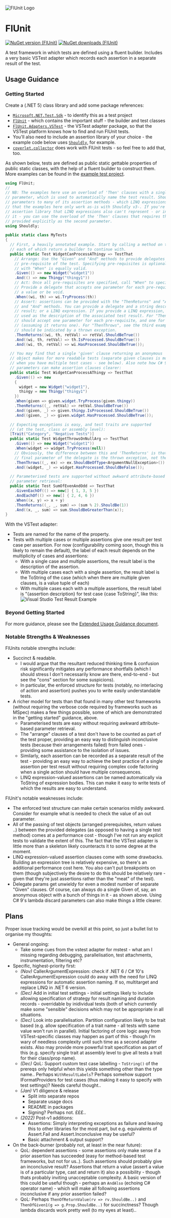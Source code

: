![FlUnit Logo](src/FlUnitIcon.png)

# FlUnit

[![NuGet version (FlUnit)](https://img.shields.io/nuget/v/FlUnit.svg?style=flat-square)](https://www.nuget.org/packages/FlUnit/) [![NuGet downloads (FlUnit)](https://img.shields.io/nuget/dt/FlUnit.svg?style=flat-square)](https://www.nuget.org/packages/FlUnit/)

A test framework in which tests are defined using a fluent builder. Includes a very basic VSTest adapter which records each assertion in a separate result of the test. 

## Usage Guidance

### Getting Started

Create a (.NET 5) class library and add some package references:
- [`Microsoft.NET.Test.Sdk`](https://www.nuget.org/packages/Microsoft.NET.Test.Sdk/) - to identify this as a test project
- [`FlUnit`](https://www.nuget.org/packages/FlUnit/) - which contains the important stuff - the builder and test classes
- [`FlUnit.Adapters.VSTest`](https://www.nuget.org/packages/FlUnit.Adapters.VSTest/) - the VSTest adapter package, so that the VSTest platform knows how to find and run FlUnit tests.
- You'll also need to include an assertion library of your choice - the example code below uses [`Shouldly`](https://www.nuget.org/packages/Shouldly/), for example.
- [`coverlet.collector`](https://www.nuget.org/packages/coverlet.collector/) does work with FlUnit tests - so feel free to add that, too.

As shown below, tests are defined as public static gettable properties of public static classes, with the help of a fluent builder to construct them. More examples can be found in the [example test project](./src/Example.TestProject/ExampleTests.cs).

```csharp
using FlUnit;
// 
// NB: The examples here use an overload of 'Then' clauses with a single LINQ expression-valued
// parameter, which is used to automatically name the test result. Shouldly v4 adds optional
// parameters to many of its assertion methods - which LINQ expressions can't represent - meaning
// that the examples here only work as-is with Shouldly v3-. If you're using v4+, or a different
// assertion library that LINQ expressions also can't represent - or indeed if you'd simply prefer
// it - you can use the overload of the 'Then' clauses that requires the test result label to be
// provided explicitly as the second parameter.
using Shouldly;

public static class MyTests
{
  // First, a heavily annotated example. Start by calling a method on the "TestThat" static class,
  // each of which return a builder to continue with.
  public static Test WidgetCanProcessAThingy => TestThat
    // Arrange: Use the "Given" and "And" methods to provide delegates for obtaining each
    // pre-requisite of the test. Specifying pre-requisites is optional. Starting your test
    // with "When" is equally valid.
    .Given(() => new Widget("widget1"))
    .And(() => new Thingy("thingy1"))
    // Act: Once all pre-requisites are specified, call "When" to specify the "Act" part of the test.
    // Provide a delegate that accepts one parameter for each pre-requisite. The delegate can return
    // a value or be void.
    .When((wi, th) => wi.TryProcess(th))
    // Assert: assertions can be provided with the "ThenReturns" and "And" methods, or the "ThenThrows"
    // and "And" methods. You can provide a delegate and a string description for the associated test
    // result; or a LINQ expression. If you provide a LINQ expression, its string representation will be
    // used as the description of the associated test result. For "ThenReturns", the expression/delegate
    // should accept one parameter for each pre-requisite, and one for the return value of the When clause
    // (assuming it returns one). For "ThenThrows", see the third example, below. Assertion failure
    // should be indicated by a thrown exception.
    .ThenReturns((wi, th, retVal) => retVal.ShouldBeTrue())
    .And((wi, th, retVal) => th.IsProcessed.ShouldBeTrue())
    .And((wi, th, retVal) => wi.HasProcessed.ShouldBeTrue());

  // You may find that a single 'given' clause returning an anonymous
  // object makes for more readable tests (separate given clauses is more useful when
  // when you have multiple test cases - see below). Also note how C# 9's lambda discard
  // parameters can make assertion clauses clearer:
  public static Test WidgetCanProcessAThingy => TestThat
    .Given(() => new
    {
      widget = new Widget("widget1"),
      thingy = new Thingy("thingy1")
    })
    .When(given => given.widget.TryProcess(given.thingy))
    .ThenReturns((_, retVal) => retVal.ShouldBeTrue())
    .And((given, _) => given.thingy.IsProcessed.ShouldBeTrue())
    .And((given, _) => given.widget.HasProcessed.ShouldBeTrue());

  // Expecting exceptions is easy, and test traits are supported
  // (at the test, class or assembly level):
  [Trait("Category", "Negative Tests")]
  public static Test WidgetThrowsOnNullArg => TestThat
    .Given(() => new Widget("widget1"))
    .When(widget => widget.TryProcess(null))
    // Obviously, the difference between this and 'ThenReturns' is that the
    // final parameter of the delegate is the thrown exception, not the return value.
    .ThenThrows((_, ex) => ex.ShouldBeOfType<ArgumentNullException>())
    .And((widget, _) => widget.HasProcessed.ShouldBeFalse());

  // Parameterised tests are supported without awkward attribute-based
  // parameter retrieval:
  public static Test SumOfEvenAndOdd => TestThat
    .GivenEachOf(() => new[] { 1, 3, 5 })
    .AndEachOf(() => new[] { 2, 4, 6 })
    .When((x, y) => x + y)
    .ThenReturns((_, _, sum) => (sum % 2).ShouldBe(1))
    .And((x, _, sum) => sum.ShouldBeGreaterThan(x));
}
```

With the VSTest adapter:
* Tests are named for the name of the property.
* Tests with multiple cases or multiple assertions give one result per test case per assertion. For now (configurability coming soon, though this is likely to remain the default), the label of each result depends on the multiplicity of cases and assertions:
  * With a single case and multiple assertions, the result label is the description of the assertion.
  * With multiple cases each with a single assertion, the result label is the ToString of the case (which when there are multiple given clauses, is a value tuple of each)
  * With multiple cases each with a multiple assertions, the result label is "\{assertion description\} for test case \{case ToString\}", like this:  
    ![Visual Studio Test Result Example](docs/VSTestResultExample.png)

### Beyond Getting Started

For more guidance, please see the [Extended Usage Guidance document](docs/extended-usage-guidance.md).

### Notable Strengths & Weaknesses

FlUnits notable strengths include:
- Succinct & readable.
  - I would argue that the resultant reduced thinking time & confusion risk significantly mitigates any performance shortfalls (which I should stress I don't necessarily know are there, end-to-end - but see the "cons" section for some suspicions).
  - In particular, the enforced structure for tests (notably, no interlacing of action and assertion) pushes you to write easily understandable tests.
- A richer model for tests than that found in many other test frameworks (without requiring the verbose code required by frameworks such as MSpec) makes a few things possible, some of which are demonstrated in the "getting started" guidance, above.
  - Parameterised tests are easy without requiring awkward attribute-based parameter retrieval.
  - The "arrange" clauses of a test don't have to be counted as part of the test proper, providing an easy way to distinguish inconclusive tests (because their arrangements failed) from failed ones - providing some assistance to the isolation of issues.
  - Similarly, each assertion can be recorded as a separate result of the test - providing an easy way to achieve the best practice of a single assertion per test result without requiring complex code factoring when a single action should have multiple consequences.
  - LINQ expression-valued assertions can be named automatically via ToString of expression bodies. This can make it easy to write tests of which the results are easy to understand.

FlUnit's notable weaknesses include:
- The enforced test structure can make certain scenarios mildly awkward. Consider for example what is needed to check the value of an out parameter.
- All of the passing of test objects (arranged prerequisites, return values ..) between the provided delegates (as opposed to having a single test method) comes at a performance cost - though I've not run any explicit tests to validate the extent of this. The fact that the VSTest adapter is little more than a skeleton likely counteracts it to some degree at the moment.
- LINQ expression-valued assertion clauses come with some drawbacks. Building an expression tree is relatively expensive, so there's an additional performance cost here. You also can't put breakpoints on them (though subjectively the desire to do this should be relatively rare - given that they're just assertions rather than the "meat" of the test).
- Delegate params get unwieldy for even a modest number of separate "Given" clauses. Of course, can always do a single Given of, say, an anonymous object with a bunch of things in it - as shown above. Using C# 9's lambda discard parameters can also make things a little clearer.

## Plans

Proper issue tracking would be overkill at this point, so just a bullet list to organise my thoughts:

- General ongoing:
  - Take some cues from the vstest adapter for mstest - what am I missing regarding debugging, parallelisation, test attachments, instrumentation, filtering etc?
- Specific, highest-priority first:
  - *(Nov)* CallerArgumentExpression: check if .NET 6 / C# 10's CallerArgumentExpression could do away with the need for LINQ expressions for automatic assertion naming. If so, multitarget and replace LINQ in .NET 6 version.
  - *(Dec)* Add in initial test settings - initial settings likely to include allowing specification of strategy for result naming and duration records - overridable by inidividual tests (both of which currently make some "sensible" decisions which may not be appropriate in all situations.
  - *(Dec)* Look into parallelisation. Partition configuration likely to be trait based (e.g. allow specification of a trait name - all tests with same value won't run in parallel). Initial factoring of core logic away from VSTest-specific classes may happen as part of this - though I'm wary of needless complexity until such time as a second adapter exists. Also may provide more powerful trait specification as part of this (e.g. specify single trait at assembly level to give all tests a trait for their class/prop name).
  - *(Dec)* QoL: Support custom test case labelling - `ToString()` of the prereqs only helpful when this yields something other than the type name.. Perhaps `WithResultLabels`? Perhaps somehow support IFormatProviders for test cases (thus making it easy to specify with test settings)? Needs careful thought..
  - *(Jan)* V1 diligence & release
    - Split into separate repos
    - Separate usage docs
    - README in packages
    - Signing? Perhaps not. £££..
  - *(2022)* Post-v1 additions:
    - Assertions: Simply interpreting exceptions as failure and leaving this to other libraries for the most part, but e.g. equivalents of Assert.Fail and Assert.Inconclusive may be useful?
    - Basic attachment & output support?
- On the back-burner (probably not, at least in the near future):
  - QoL: dependent assertions - some assertions only make sense if a prior assertion has succeeded (easy for method-based test frameworks, but not for us..). Such assertions should probably give an inconclusive result? Assertions that return a value (assert a value is of a particular type, cast and return it) also a possibility - though thats probably inviting unacceptable complexity. A basic version of this could be useful though - perhaps an `AndAlso` (echoing C# operator name) - which will make all following assertions inconclusive if any prior assertion failed?
  - QoL: Perhaps `ThenOfReturnValue(rv => rv.ShouldBe..)` and `ThenOfGiven1(g => g.Prop.ShouldBe..)` for succinctness? Though lambda discards work pretty well (to my eyes at least)..

